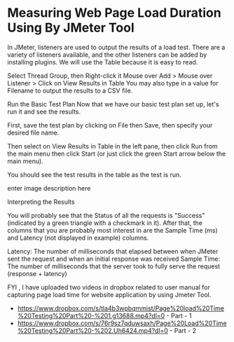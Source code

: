 # Measuring Web Page Load Duration Using By JMeter Tool

In JMeter, listeners are used to output the results of a load test. There are a variety of listeners available, and the other listeners can be added by installing plugins. We will use the Table because it is easy to read.

Select Thread Group, then Right-click it
Mouse over Add >
Mouse over Listener >
Click on View Results in Table
You may also type in a value for Filename to output the results to a CSV file.

Run the Basic Test Plan Now that we have our basic test plan set up, let's run it and see the results.

First, save the test plan by clicking on File then Save, then specify your desired file name.

Then select on View Results in Table in the left pane, then click Run from the main menu then click Start (or just click the green Start arrow below the main menu).

You should see the test results in the table as the test is run.

enter image description here

Interpreting the Results

You will probably see that the Status of all the requests is "Success" (indicated by a green triangle with a checkmark in it). After that, the columns that you are probably most interest in are the Sample Time (ms) and Latency (not displayed in example) columns.

Latency: The number of milliseconds that elapsed between when JMeter sent the request and when an initial response was received
Sample Time: The number of milliseconds that the server took to fully serve the request (response + latency)

FYI , I have uploaded two videos in dropbox related to user manual for capturing page load time for website application by using Jmeter Tool.

- https://www.dropbox.com/s/tla4b3wpbqmmist/Page%20load%20Time%20Testing%20Part%20-%201.g13688.mp4?dl=0  - Part - 1
- https://www.dropbox.com/s/76r9sz7qduwsaxh/Page%20Load%20Time%20Testing%20Part%20-%202.Uh6424.mp4?dl=0 - Part - 2
